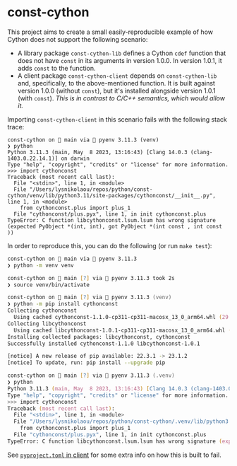 # const-cython

This project aims to create a small easily-reproducible example of how Cython does not support
the following scenario:

- A library package `const-cython-lib` defines a Cython `cdef` function that does not have `const`
  in its arguments in version 1.0.0. In version 1.0.1, it adds `const` to the function.
- A client package `const-cython-client` depends on `const-cython-lib` and, specifically, to the
  above-mentioned function. It is built against version 1.0.0 (without `const`), but it's installed alongside
  version 1.0.1 (with `const`). *This is in contrast to C/C++ semantics, which would allow it.*

Importing `const-cython-client` in this scenario fails with the following stack trace:

```python3
const-cython on  main via 🐍 pyenv 3.11.3 (venv) 
❯ python
Python 3.11.3 (main, May  8 2023, 13:16:43) [Clang 14.0.3 (clang-1403.0.22.14.1)] on darwin
Type "help", "copyright", "credits" or "license" for more information.
>>> import cythonconst
Traceback (most recent call last):
  File "<stdin>", line 1, in <module>
  File "/Users/lysnikolaou/repos/python/const-cython/venv/lib/python3.11/site-packages/cythonconst/__init__.py", line 1, in <module>
    from cythonconst.plus import plus_1
  File "cythonconst/plus.pyx", line 1, in init cythonconst.plus
TypeError: C function libcythonconst.lsum.lsum has wrong signature (expected PyObject *(int, int), got PyObject *(int const , int const ))
```

In order to reproduce this, you can do the following (or run `make test`):

```zsh
const-cython on  main via 🐍 pyenv 3.11.3
❯ python -m venv venv

const-cython on  main [?] via 🐍 pyenv 3.11.3 took 2s
❯ source venv/bin/activate

const-cython on  main [?] via 🐍 pyenv 3.11.3 (venv)
❯ python -m pip install cythonconst
Collecting cythonconst
  Using cached cythonconst-1.1.0-cp311-cp311-macosx_13_0_arm64.whl (29 kB)
Collecting libcythonconst
  Using cached libcythonconst-1.0.1-cp311-cp311-macosx_13_0_arm64.whl (27 kB)
Installing collected packages: libcythonconst, cythonconst
Successfully installed cythonconst-1.1.0 libcythonconst-1.0.1

[notice] A new release of pip available: 22.3.1 -> 23.1.2
[notice] To update, run: pip install --upgrade pip

const-cython on  main [?] via 🐍 pyenv 3.11.3 (.venv)
❯ python
Python 3.11.3 (main, May  8 2023, 13:16:43) [Clang 14.0.3 (clang-1403.0.22.14.1)] on darwin
Type "help", "copyright", "credits" or "license" for more information.
>>> import cythonconst
Traceback (most recent call last):
  File "<stdin>", line 1, in <module>
  File "/Users/lysnikolaou/repos/python/const-cython/.venv/lib/python3.11/site-packages/cythonconst/__init__.py", line 1, in <module>
    from cythonconst.plus import plus_1
  File "cythonconst/plus.pyx", line 1, in init cythonconst.plus
TypeError: C function libcythonconst.lsum.lsum has wrong signature (expected PyObject *(int const , int const ), got PyObject *(int, int))
```

See [`pyproject.toml` in client](client/pyproject.toml) for some extra info on how this is built to fail.
